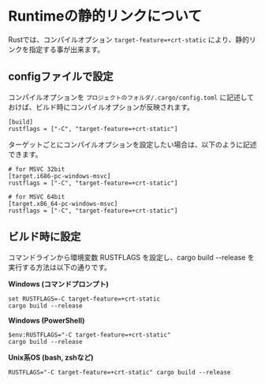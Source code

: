 # Runtimeの静的リンクについて

Rustでは、コンパイルオプション `target-feature=+crt-static` により、静的リンクを指定する事が出来ます。

## configファイルで設定


コンパイルオプションを `プロジェクトのフォルダ/.cargo/config.toml` に記述しておけば、ビルド時にコンパイルオプションが反映されます。

```
[build]
rustflags = ["-C", "target-feature=+crt-static"]
```

ターゲットごとにコンパイルオプションを設定したい場合は、以下のように記述できます。
```
# for MSVC 32bit
[target.i686-pc-windows-msvc]
rustflags = ["-C", "target-feature=+crt-static"]

# for MSVC 64bit
[target.x86_64-pc-windows-msvc]    
rustflags = ["-C", "target-feature=+crt-static"]
```

## ビルド時に設定

コマンドラインから環境変数 RUSTFLAGS を設定し、cargo build --release を実行する方法は以下の通りです。

**Windows (コマンドプロンプト)**
```
set RUSTFLAGS=-C target-feature=+crt-static
cargo build --release
```
**Windows (PowerShell)**
```
$env:RUSTFLAGS="-C target-feature=+crt-static"
cargo build --release
```
**Unix系OS (bash, zshなど)**
```
RUSTFLAGS="-C target-feature=+crt-static" cargo build --release
```
